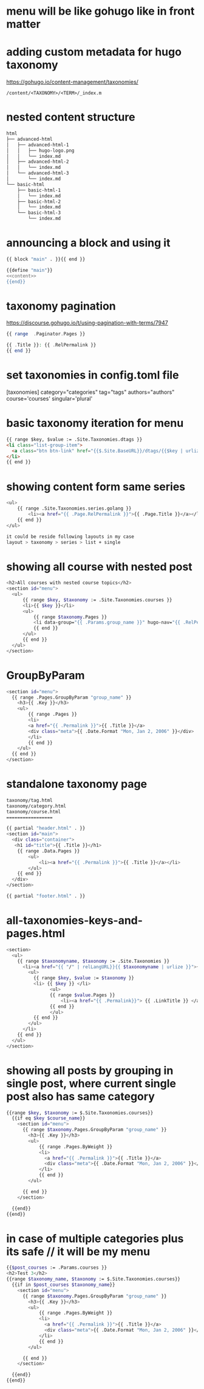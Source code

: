 # menu will be like gohugo like in front matter

# adding custom metadata for hugo taxonomy
https://gohugo.io/content-management/taxonomies/
~~~
/content/<TAXONOMY>/<TERM>/_index.m
~~~


# nested content structure

~~~bash
html
├── advanced-html
│   ├── advanced-html-1
│   │   ├── hugo-logo.png
│   │   └── index.md
│   ├── advanced-html-2
│   │   └── index.md
│   └── advanced-html-3
│       └── index.md
└── basic-html
    ├── basic-html-1
    │   └── index.md
    ├── basic-html-2
    │   └── index.md
    └── basic-html-3
        └── index.md

~~~



# announcing a block and using it

~~~bash
{{ block "main" . }}{{ end }}
~~~

~~~bash
{{define "main"}}
<<content>>
{{end}}
~~~



# taxonomy pagination   

https://discourse.gohugo.io/t/using-pagination-with-terms/7947
~~~php
{{ range  .Paginator.Pages }}

{{ .Title }}: {{ .RelPermalink }}
{{ end }}
~~~

# set taxonomies in config.toml file
[taxonomies]
  category="categories"
  tag="tags"
  authors="authors"
  course='courses'
  singular='plural'

# basic taxonomy iteration for menu

~~~html
{{ range $key, $value := .Site.Taxonomies.dtags }}
<li class="list-group-item">
  <a class="btn btn-link" href="{{$.Site.BaseURL}}/dtags/{{$key | urlize}}">{{ $key | humanize }}</a> ({{len $value }})
</li>
{{ end }}
~~~


# showing content form same series 
~~~bash
<ul>
    {{ range .Site.Taxonomies.series.golang }}
        <li><a href="{{ .Page.RelPermalink }}">{{ .Page.Title }}</a></li>
    {{ end }}
</ul>
~~~
~~~bash
it could be reside following layouts in my case
layout > taxonomy > series > list + single
~~~

# showing all course with nested post 

~~~bash
<h2>All courses with nested course topics</h2>
<section id="menu">
  <ul>
      {{ range $key, $taxonomy := .Site.Taxonomies.courses }}
      <li>{{ $key }}</li>
      <ul>
          {{ range $taxonomy.Pages }}
          <li data-group="{{ .Params.group_name }}" hugo-nav="{{ .RelPermalink}}"><a href="{{ .Permalink}}">{{ .LinkTitle }}</a></li>
          {{ end }}
      </ul>
      {{ end }}
  </ul>
</section>
~~~

# GroupByParam

~~~bash
<section id="menu">
  {{ range .Pages.GroupByParam "group_name" }}
    <h3>{{ .Key }}</h3>
    <ul>
        {{ range .Pages }}
        <li>
        <a href="{{ .Permalink }}">{{ .Title }}</a>
        <div class="meta">{{ .Date.Format "Mon, Jan 2, 2006" }}</div>
        </li>
        {{ end }}
    </ul>
  {{ end }}
</section>
~~~


# standalone taxonomy page
~~~bash
taxonomy/tag.html
taxonomy/category.html
taxonomy/course.html
=================

{{ partial "header.html" . }}
<section id="main">
  <div class="container">
   <h1 id="title">{{ .Title }}</h1>
    {{ range .Data.Pages }}
        <ul>
            <li><a href="{{ .Permalink }}">{{ .Title }}</a></li>
        </ul>
    {{ end }}
  </div>
</section>

{{ partial "footer.html" . }}
~~~


# all-taxonomies-keys-and-pages.html

~~~bash
<section>
  <ul>
    {{ range $taxonomyname, $taxonomy := .Site.Taxonomies }}
      <li><a href="{{ "/" | relLangURL}}{{ $taxonomyname | urlize }}">{{ $taxonomyname }}</a>
        <ul>
          {{ range $key, $value := $taxonomy }}
          <li> {{ $key }} </li>
                <ul>
                {{ range $value.Pages }}
                    <li><a href="{{ .Permalink}}"> {{ .LinkTitle }} </a> </li>
                {{ end }}
                </ul>
          {{ end }}
        </ul>
      </li>
    {{ end }}
  </ul>
</section>
~~~


# showing all posts by grouping in single post, where current single post also has same category
~~~bash
{{range $key, $taxonomy := $.Site.Taxonomies.courses}}
  {{if eq $key $course_name}}
    <section id="menu">
      {{ range $taxonomy.Pages.GroupByParam "group_name" }}
        <h3>{{ .Key }}</h3>
        <ul>
            {{ range .Pages.ByWeight }}
            <li>
              <a href="{{ .Permalink }}">{{ .Title }}</a>
              <div class="meta">{{ .Date.Format "Mon, Jan 2, 2006" }}</div>
            </li>
            {{ end }}
        </ul>

      {{ end }}
    </section>

  {{end}}
{{end}}
~~~

# in case of multiple categories plus its safe  // it will be my menu

~~~bash
{{$post_courses := .Params.courses }}
<h2>Test 3</h2>
{{range $taxonomy_name, $taxonomy := $.Site.Taxonomies.courses}}
  {{if in $post_courses $taxonomy_name}}
    <section id="menu">
      {{ range $taxonomy.Pages.GroupByParam "group_name" }}
        <h3>{{ .Key }}</h3>
        <ul>
            {{ range .Pages.ByWeight }}
            <li>
              <a href="{{ .Permalink }}">{{ .Title }}</a>
              <div class="meta">{{ .Date.Format "Mon, Jan 2, 2006" }}</div>
            </li>
            {{ end }}
        </ul>

      {{ end }}
    </section>

  {{end}}
{{end}}

~~~